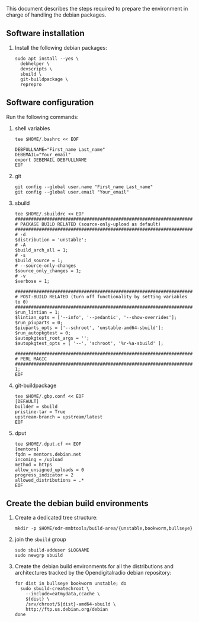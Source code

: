 This document describes the steps required to prepare
the environment in charge of handling the debian packages.

## Software installation

1. Install the following debian packages:
   ```
   sudo apt install --yes \
     debhelper \
     devscripts \
     sbuild \
     git-buildpackage \
     reprepro
   ```

## Software configuration

Run the following commands:
1. shell variables
   ```
   tee $HOME/.bashrc << EOF

   DEBFULLNAME="First_name Last_name"
   DEBEMAIL="Your_email"
   export DEBEMAIL DEBFULLNAME
   EOF
   ```
1. git
   ```
   git config --global user.name "First_name Last_name"
   git config --global user.email "Your_email"
   ```
1. sbuild
   ```
   tee $HOME/.sbuildrc << EOF
   ##############################################################################
   # PACKAGE BUILD RELATED (source-only-upload as default)
   ##############################################################################
   # -d
   $distribution = 'unstable';
   # -A
   $build_arch_all = 1;
   # -s
   $build_source = 1;
   # --source-only-changes
   $source_only_changes = 1;
   # -v
   $verbose = 1;

   ##############################################################################
   # POST-BUILD RELATED (turn off functionality by setting variables to 0)
   ##############################################################################
   $run_lintian = 1;
   $lintian_opts = ['--info', '--pedantic', '--show-overrides'];
   $run_piuparts = 0;
   $piuparts_opts = ['--schroot', 'unstable-amd64-sbuild'];
   $run_autopkgtest = 0;
   $autopkgtest_root_args = '';
   $autopkgtest_opts = [ '--', 'schroot', '%r-%a-sbuild' ];

   ##############################################################################
   # PERL MAGIC
   ##############################################################################
   1;
   EOF
   ```
1. git-buildpackage
   ```
   tee $HOME/.gbp.conf << EOF
   [DEFAULT]
   builder = sbuild
   pristine-tar = True
   upstream-branch = upstream/latest
   EOF
   ```
1. dput
   ```
   tee $HOME/.dput.cf << EOF
   [mentors]
   fqdn = mentors.debian.net
   incoming = /upload
   method = https
   allow_unsigned_uploads = 0
   progress_indicator = 2
   allowed_distributions = .*
   EOF
   ```

## Create the debian build environments

1. Create a dedicated tree structure:
   ```
   mkdir -p $HOME/odr-mmbtools/build-area/{unstable,bookworm,bullseye}
   ```
1. join the `sbuild` group
   ```
   sudo sbuild-adduser $LOGNAME
   sudo newgrp sbuild
   ```
1. Create the debian build environments for all the distributions and architectures tracked by the Opendigitalradio debian repository:
   ```
   for dist in bullseye bookworm unstable; do
     sudo sbuild-createchroot \
       --include=eatmydata,ccache \
       ${dist} \
       /srv/chroot/${dist}-amd64-sbuild \
       http://ftp.us.debian.org/debian
   done
   ```
